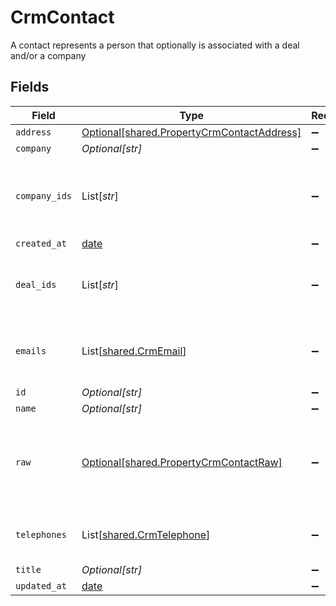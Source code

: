 # CrmContact

A contact represents a person that optionally is associated with a deal and/or a company


## Fields

| Field                                                                                          | Type                                                                                           | Required                                                                                       | Description                                                                                    |
| ---------------------------------------------------------------------------------------------- | ---------------------------------------------------------------------------------------------- | ---------------------------------------------------------------------------------------------- | ---------------------------------------------------------------------------------------------- |
| `address`                                                                                      | [Optional[shared.PropertyCrmContactAddress]](../../models/shared/propertycrmcontactaddress.md) | :heavy_minus_sign:                                                                             | N/A                                                                                            |
| `company`                                                                                      | *Optional[str]*                                                                                | :heavy_minus_sign:                                                                             | N/A                                                                                            |
| `company_ids`                                                                                  | List[*str*]                                                                                    | :heavy_minus_sign:                                                                             | An array of company IDs associated with this contact                                           |
| `created_at`                                                                                   | [date](https://docs.python.org/3/library/datetime.html#date-objects)                           | :heavy_minus_sign:                                                                             | N/A                                                                                            |
| `deal_ids`                                                                                     | List[*str*]                                                                                    | :heavy_minus_sign:                                                                             | An array of deal IDs associated with this contact                                              |
| `emails`                                                                                       | List[[shared.CrmEmail](../../models/shared/crmemail.md)]                                       | :heavy_minus_sign:                                                                             | An array of email addresses for this contact                                                   |
| `id`                                                                                           | *Optional[str]*                                                                                | :heavy_minus_sign:                                                                             | N/A                                                                                            |
| `name`                                                                                         | *Optional[str]*                                                                                | :heavy_minus_sign:                                                                             | N/A                                                                                            |
| `raw`                                                                                          | [Optional[shared.PropertyCrmContactRaw]](../../models/shared/propertycrmcontactraw.md)         | :heavy_minus_sign:                                                                             | The raw data returned by the integration for this contact                                      |
| `telephones`                                                                                   | List[[shared.CrmTelephone](../../models/shared/crmtelephone.md)]                               | :heavy_minus_sign:                                                                             | An array of telephones for this contact                                                        |
| `title`                                                                                        | *Optional[str]*                                                                                | :heavy_minus_sign:                                                                             | N/A                                                                                            |
| `updated_at`                                                                                   | [date](https://docs.python.org/3/library/datetime.html#date-objects)                           | :heavy_minus_sign:                                                                             | N/A                                                                                            |